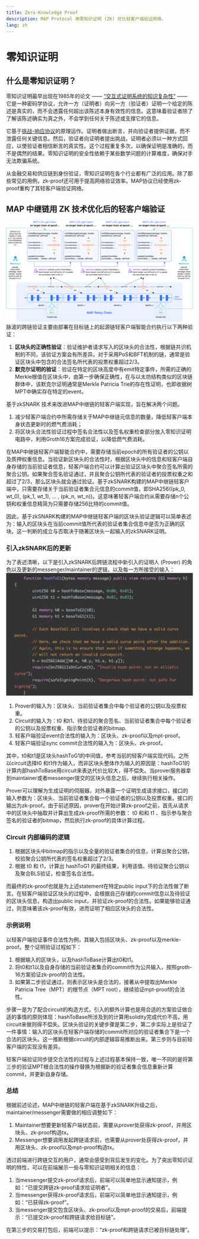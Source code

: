 ```yaml
---
title: Zero-Knowledge Proof
description: MAP Protocol 用零知识证明 (ZK) 优化轻客户端验证网络。
lang: zh
---
```

# 零知识证明
## 什么是零知识证明？
零知识证明最早出现在1985年的论文 —— [“交互式证明系统的知识复杂性”](https://people.csail.mit.edu/silvio/Selected%20Scientific%20Papers/Proof%20Systems/The_Knowledge_Complexity_Of_Interactive_Proof_Systems.pdf) —— 它是一种密码学协议，允许一方（证明者）向另一方（验证者）证明一个给定的陈述是真实的，而不会透露任何超出该陈述本身有效性的信息。这意味着验证者除了了解该陈述确实为真之外，不会学到任何关于陈述或支撑它的信息。

它基于[挑战-响应协议](https://csrc.nist.gov/glossary/term/challenge_response_protocol)的原理运作。证明者做出断言，并向验证者提供证据，而不泄露任何关键信息。然后，验证者向证明者提出挑战，证明者必须以一种方式回应，以使验证者相信断言的真实性。这个过程重复多次，以确保证明是准确的，而不是偶然的结果。零知识证明的安全性依赖于某些数学问题的计算难度，确保对手无法欺骗系统。

从金融交易和供应链到身份验证，零知识证明在各个行业都有广泛的应用。除了那些常见的用例，zk-proof还可用于提高网络验证效率。MAP协议已经使用zk-proof重构了其轻客户端验证网络。

## MAP 中继链用 ZK 技术优化后的轻客户端验证
![mapolczk1](docs/zk/mapolczk1.png)
脉波的跨链验证主要由部署在目标链上的起源链轻客户端智能合约执行以下两种验证：
1. **区块头的正确性验证**：验证维护者请求写入的区块头的合法性，根据链共识机制的不同，该验证方案会有所差异。对于采用PoS和BFT机制的链，通常是验证区块头中包含的合法签名所代表的投票权重超过2/3。
2. **默克尔证明的验证**：验证在特定的区块高度中有emit特定事件，所需的正确的Merkle根值在区块头中，由第一步确保正确性，在与以太坊结构类似的区块链群体中，该默克尔证明通常是Merkle Patricia Trie的存在性证明，也即收据树MPT中确实存在特定的event。

基于zkSNARK 技术来改进MAP中继链的轻客户端实现，旨在解决两个问题。
1. 减少轻客户端合约中所需存储关于MAP中继链元信息的数量，降低轻客户端本身状态更新时的燃气费消耗；
2. 将区块头合法性验证过程中签名合法性以及签名权重检查部分放入零知识证明电路中，利用Groth16方案完成验证，以降低燃气费消耗。

在MAP中继链轻客户端智能合约中，需要存储当前epoch的所有验证者的公钥以及质押权重信息。当验证新区块头的合法性时，根据区块头中的信息和轻客户端自身存储的当前验证者信息，轻客户端合约可以计算出验证区块头中聚合签名所需的聚合公钥。如果聚合签名验证通过，并且聚合公钥所代表的验证者的投票权重之和超过了2/3，那么区块头就会通过验证。基于zkSNARK构建的MAP中继链轻客户端中，只需要存储关于当前验证者集合元信息的commit值，即SHA256((pk_0, wt_0), (pk_1, wt_1), ... , (pk_n, wt_n))。这意味著轻客户端合约从需要存储n个公钥和权重信息精简为只需要存储256比特的commit值。

因此，基于zkSNARK构建的MAP中继链轻客户端的区块头验证逻辑可以简单表述为：输入的区块头在当前commit值所代表的验证者集合信息中是否为正确的区块。这一判断的成立与否取决于随著区块头一起输入的zkSNARK证明。
### 引入zkSNARK后的更新
为了表述清晰，以下是引入zkSNARK后跨链流程中新引入的证明人 (Prover) 的角色以及更新的messenger/maintainer的逻辑，以及每一方所接受的输入：
![LCrefactored](docs/zk/LCrefactored.png)

1. Prover的输入为：区块头、当前验证者集合中每个验证者的公钥以及投票权重。
2. Circuit的输入为：t0 和t1、待验证的聚合签名、当前验证者集合中每个验证者的公钥以及投票权重、指示聚合验证者的bitmap.
3. 轻客户端验证event合法性的输入为：区块头、zk-proof以及mpt-proof。
4. 轻客户端验证sync commit合法性的输入为：区块头、zk-proof。

其中，t0和t1是区块头hashToG1的中间值，参考当前的轻客户端实现代码。之所以circuit选择t0 和t1作为输入，而非区块头整体作为输入的原因是：hashToG1的计算内部hashToBase用circuit来表达代价比较大，得不偿失。当prover服务器拿到maintainer或者messenger提交的区块头信息之后，继续执行相关操作。

Prover可以理解为生成证明的伺服器，对外暴露一个证明生成请求接口，接口的输入参数为：区块头、当前验证者集合每一个验证者的公钥以及投票权重。接口的输出为zk-proof。由于前述原因，prover在开始计算zk-proof之前，首先从请求中的区块头中抽取并计算出生成zk-proof所需的参数： t0 和和 t1 、指示参与聚合签名的验证者的bitmap，然后执行zk-proof的具体计算过程。
### Circuit 内部编码的逻辑
1. 根据区块头中bitmap的指示以及全量的验证者集合的信息，计算出聚合公钥，校验聚合公钥所代表的签名权重超过了2/3。
2. 根据 t0 和 t1，计算出 hashToG1 的最终结果，利用该值、待验证聚合公钥以及聚合BLS验证，检查签名合法性。

而最终的zk-proof也就是为上述statement在特定public input下的合法性做了断言。在轻客户端验证区块头的过程中，会根据自己存储的commit信息以及待验证的区块头信息，构造出public input，并验证zk-proof的合法性。如果能够验证通过，则意味著该zk-proof有效，进而证明了相应区块头的合法性。
### 示例说明
以轻客户端验证事件合法性为例，其输入包括区块头、zk-proof以及merkle-proof。整个证明验证过程如下：
1. 根据输入的区块头，以及hashToBase计算出t0和t1。
2. 将t0和t1以及自身存储的当前验证者集合的commit作为公共输入，按照groth-16方案验证zk-proof的合法性。
3. 如果第二步验证通过，则表示区块头是合法的，接著从中提取出Merkle Patricia Tree（MPT）的根节点（MPT root），继续验证mpt-proof的合法性。

步骤一是为了配合circuit的构造方式，引入的额外计算也是用合适的方案验证做合适的事情的原则体现：hashToBase所涉及到的计算用solidity完成代价不高，用circuit来做则得不偿失。区块头验证的关键步骤是第二步，第二步实际上是验证了一件事情：输入的区块头在轻客户端存储的commit所对应的验证者集合下是一个合法的区块头。这一推断根据circuit的内部逻辑容易推断出来。第三步则与目前轻客户端的实现没有差异。

轻客户端验证同步提交合法性的过程与上述过程基本保持一致，唯一不同的是将第三步的验证MPT根合法性的操作替换为根据新的验证者集合信息重新计算commit，并更新自身存储。
### 总结
根据前述论述，MAP中继链的轻客户端在基于zkSNARK升级之后，maintainer/messenger需要做的相应调整如下：
1. Maintainer想要更新轻客户端状态前，需要从prover处获得zk-proof，并用区块头、zk-proof构造tx。
2. Messenger想要调用发起跨链请求前，也需要从prover处获得zk-proof，并用区块头、zk-proof以及mpt-proof构造tx。

透过前端进行跨链交互的用户，通常会感受到背后发生的变化。为了突出零知识证明的特性，可以在前端展示一些与零知识证明相关的信息：
1. 当messenger提交zk-proof请求后，前端可以简单地显示通知提示，例如：“已提交跨链zk-proof请求给证明者”。
2. 当messenger获得zk-proof请求后，前端可以简单地显示通知提示，例如：“已获得zk-proof”。
3. 当messenger提交包含区块头、zk-proof以及mpt-proof的交易后，前端提示：“已提交zk-proof和跨链请求给目标链”。

在第三步的交易打包后，前端可以提示：“zk-proof和跨链请求已被目标链处理”。
